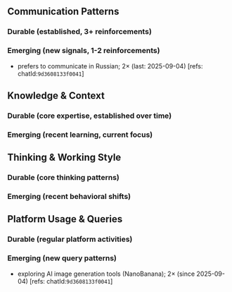 ## Communication Patterns
### Durable (established, 3+ reinforcements)

### Emerging (new signals, 1-2 reinforcements)
- prefers to communicate in Russian; 2× (last: 2025-09-04) [refs: chatId:`9d3608133f0041`]

## Knowledge & Context
### Durable (core expertise, established over time)

### Emerging (recent learning, current focus)

## Thinking & Working Style
### Durable (core thinking patterns)

### Emerging (recent behavioral shifts)

## Platform Usage & Queries
### Durable (regular platform activities)

### Emerging (new query patterns)
- exploring AI image generation tools (NanoBanana); 2× (since 2025-09-04) [refs: chatId:`9d3608133f0041`]